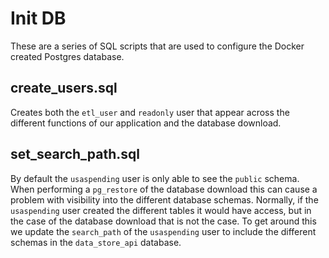 # Init DB

These are a series of SQL scripts that are used to configure the Docker created Postgres database.

## create_users.sql

Creates both the `etl_user` and `readonly` user that appear across the different functions of our application and the database download.

## set_search_path.sql

By default the `usaspending` user is only able to see the `public` schema. When performing a `pg_restore` of the database download this can cause a problem with visibility into the different database schemas. Normally, if the `usaspending` user created the different tables it would have access, but in the case of the database download that is not the case. To get around this we update the `search_path` of the `usaspending` user to include the different schemas in the `data_store_api` database.
